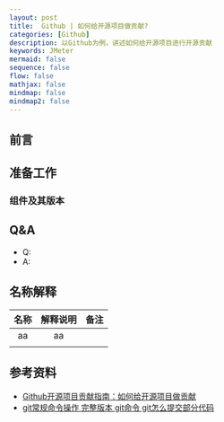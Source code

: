 ```yaml
---
layout: post
title:  Github | 如何给开源项目做贡献?
categories: [Github]
description: 以Github为例，讲述如何给开源项目进行开源贡献
keywords: JMeter
mermaid: false
sequence: false
flow: false
mathjax: false
mindmap: false
mindmap2: false
---
```


## 前言 <br>


## 准备工作
### 组件及其版本


  
## Q&A
- Q: 
- A:



## 名称解释

| 名称 | 解释说明 |  备注   | 
|:--:|:----:|:-----:|
| aa |  aa  |  |
|    |      |  |







## 参考资料
- [Github开源项目贡献指南：如何给开源项目做贡献](https://blog.csdn.net/weixin_34050427/article/details/92720070)
- [git常规命令操作 完整版本 git命令 git怎么提交部分代码](https://blog.csdn.net/weixin_44040867/article/details/130387040)